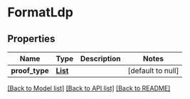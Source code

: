 # FormatLdp
## Properties

Name | Type | Description | Notes
------------ | ------------- | ------------- | -------------
**proof\_type** | [**List**](string.md) |  | [default to null]

[[Back to Model list]](../README.md#documentation-for-models) [[Back to API list]](../README.md#documentation-for-api-endpoints) [[Back to README]](../README.md)

